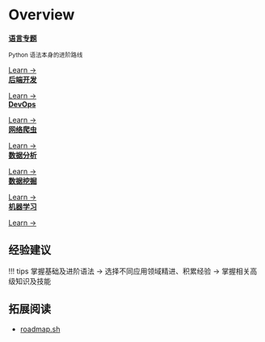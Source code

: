 # Overview

<div class="cards">
  <div class="card roadmap">
    <a href="/part01_direction_and_roadmap/python_language"><strong>语言专题</strong></a>
    <p class="card-body"><small>Python 语法本身的进阶路线</small></p>
    <span><a href="/part01_direction_and_roadmap/python_language">Learn →</a></span>
  </div>
</div>

<div class="cards">
  <div class="card roadmap">
    <a href="/part01_direction_and_roadmap/python_web_roadmap"><strong>后端开发</strong></a>
    <p class="card-body"><small>   </small></p>
    <span><a href="/part01_direction_and_roadmap/python_web_roadmap">Learn →</a></span>
  </div>
  <div class="card roadmap">
    <a href="/part01_direction_and_roadmap/python_devops_roadmap"><strong>DevOps</strong></a>
    <p class="card-body"><small>   </small></p>
    <span><a href="/part01_direction_and_roadmap/python_devops_roadmap">Learn →</a></span>
  </div>
  <div class="card roadmap">
    <a href="/part01_direction_and_roadmap/python_web_scraping_roadmap"><strong>网络爬虫</strong></a>
    <p class="card-body"><small>   </small></p>
    <span><a href="/part01_direction_and_roadmap/python_web_scraping_roadmap">Learn →</a></span>
  </div>
</div>

<div class="cards">
  <div class="card roadmap">
    <a href="/part01_direction_and_roadmap/python_data_analysis_roadmap"><strong>数据分析</strong></a>
    <p class="card-body"><small>   </small></p>
    <span><a href="/part01_direction_and_roadmap/python_data_analysis_roadmap">Learn →</a></span>
  </div>
  <div class="card roadmap">
    <a href="/part01_direction_and_roadmap/python_data_mining_roadmap"><strong>数据挖掘</strong></a>
    <p class="card-body"><small>   </small></p>
    <span><a href="/part01_direction_and_roadmap/python_data_mining_roadmap">Learn →</a></span>
  </div>
  <div class="card roadmap">
    <a href="/part01_direction_and_roadmap/python_machine_learning"><strong>机器学习</strong></a>
    <p class="card-body"><small>   </small></p>
    <span><a href="/part01_direction_and_roadmap/python_machine_learning">Learn →</a></span>
  </div>
</div>

<!-- <div class="cards">
  <div class="card roadmap">
    <a href="/part01_direction_and_roadmap/time-and-windows-in-ksqldb-queries"><strong>Time and windows</strong></a>
    <p class="card-body"><small>Windows help you bound a continuous stream of events into distinct time intervals.</small></p>
    <span><a href="/roadmap/time-and-windows-in-ksqldb-queries">Learn →</a></span>
  </div>

  <div class="card roadmap">
    <a href="/part01_direction_and_roadmap/functions"><strong>User-defined functions</strong></a>
    <p class="card-body"><small>Extend ksqlDB to invoke custom code written in Java.</small></p>
    <span><a href="/roadmap/functions">Learn →</a></span>
  </div>
</div>

<div class="cards">
  <div class="card roadmap">
    <a href="/part01_direction_and_roadmap/connectors"><strong>Connectors</strong></a>
    <p class="card-body"><small>Connectors source and sink data from external systems.</small></p>
    <span><a href="/roadmap/connectors">Learn →</a></span>
  </div>
  <div class="card roadmap">
    <strong>Lambda Functions</strong>
    <p class="card-body"><small>Lambda functions allow you to apply in-line functions without creating a full UDF.</small></p>
    <span><a href="/roadmap/lambda-functions">Learn →</a></span>
  </div>
  
  <div class="card roadmap">
    <a href="/part01_direction_and_roadmap/apache-kafka-primer"><strong>Apache Kafka primer</strong></a>
    <p class="card-body"><small>None of this making sense? Take a step back and learn the basics of Kafka first.</small></p>
    <span><a href="/overview/apache-kafka-primer">Learn →</a></span>
  </div>
</div> -->

<!-- ## 应用领域发展路线
### 后端开发

### 数据分析

### 机器学习/人工智能

### 网络爬虫

### 自动化运维/测试 -->

## 经验建议

!!! tips
    掌握基础及进阶语法 -> 选择不同应用领域精进、积累经验 -> 掌握相关高级知识及技能
## 拓展阅读

- [roadmap.sh](https://roadmap.sh/)
  
<!-- # Good to Great Python Reads (转) -->

<!-- 
Basic Topics

- Variables
- Conditions
- Chained Conditionals
- Operators
- Control Flow (If/Else)
- Loops and Iterables
- Basic Data Structures
- Functions
- Mutable vs Immutable
- Common Methods
- File IO

Intermediate Topics

- Object Oriented Programming
- Data Structures
- Comprehensions 
- Lambda Functions
- Map, Filter
- Collections
- *args & **kwargs
- Inheritance
- Dunder Methods
- PIP
- Environments
- Modules
- Async IO

Expert topics

- Decorators
- Generators 
- Context Managers
- Metaclasses
- Concurrency 
- Parallelism 
- Testing
- Packages
- Cython
 -->


